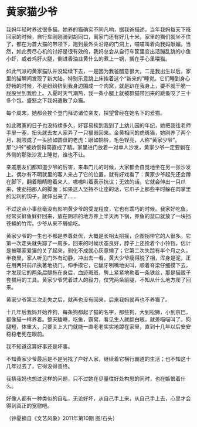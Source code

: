 # 黄家猫少爷

我妈年轻时养过很多猫。她养的猫确实不同凡响，据我爸描述，当年我妈每天下班回家的时候，自行车刚刚骑到胡同口，离家门还有好几十米，家里的猫们就坐不住了，都在为首大猫的带领下，跑到最外头沿路的门洞上，喵喵叫着向我妈献媚。当然，如此费尽心机的讨好是很有效的，我妈总会从自行车筐里变出活蹦乱跳的小鱼小虾，或者鸡肝火腿，倒进香油韭黄什么的煮上一锅，搁在手心里喂猫。 

如此气派的黄家猫队并没延续下去，一是因为我爸醋意很大，二是我出生以后，家里的猫瞬间发现了新大陆，特别乐意跳上床挨着这个“新来的”睡觉。它们睡到身心舒畅的时候，不是纷纷挤到我身边围成一个肉窝，就是趴在我身上，要不就干脆一屁股坐到我脸上。入夏时天气潮热，我一条小腿上就被群猫带回来的跳蚤咬了三十多个包。盛怒之下我妈遣散了众猫。 

每个周末，她都会挨个登门拜访诸位亲友，探望曾经在她名下的爱猫。 

如此寂寞的日子也没持续多久，好容易挨到我到了上幼儿园的年纪，她把我往老师手里一塞，扭头就去友人家弄了一只猫崽回来。金黄相间的虎斑猫，她刚养了两个月，就喂成了一头脸如圆盘的老虎：眼如铜铃，毛色锃亮，人称“黄家少爷”。那“少爷”被娇惯得简直成了精。家里进门放着一对单人沙发，黄家少爷一定要躺在外侧的那张沙发上睡觉，谁也不让。 

亲戚朋友们都知道少爷的厉害，来串门儿的时候，大家都会自觉地坐在另一张沙发上。偶尔有不明就里的客人来占了它的位置，就有好戏看了：黄家少爷起先还会蹲在脚下，翻着眼睛瞪着来人，嗷嗷叫着表示抗议；无效的话，它就会伸出一只爪来，使劲拍那人的脚面；如果这人坚持不让座的话，它爪子上那些平时躲在肉掌里的尖利的钩子，就伸出来了…… 

不过这点小事丝毫没有影响黄少爷的受宠程度，它也有乖巧的时候。我家好吃鱼，经常买鲜鱼鲜虾回来，放在阴凉的地方养上半天再下锅，养鱼的盆口就放了一块挡苍蝇的竹帘。少爷从来不屑偷吃。 

黄家少爷的一生也不都是养尊处优，大概是长相太招摇，企图拐带它的人很多。它第一次走失就失踪了一周多，回来的时候状态良好，脖子上还拴着个小铃铛，估计是被哪家爱猫的关了起来，驯化不成就心灰意懒了；它第二次失踪有半个月之久，半夜里，家人听见门外有动静，冲出去一看，黄大少爷瘦得脱了相，浑身是泥，正在用两只前爪执著地挠门。伸手摸它，它龇牙咧嘴地尖叫，顺着脊梁仔细摸下去，才发现它的两条后腿拖在身后，血迹斑斑，胯上紧紧地勒着一条铁丝，那是猫贩子套猫用的工具。黄家少爷凭着过人的毅力，仅凭两条前腿，不知从什么地方爬了回来。 

黄家少爷第三次走失之后，就再也没有回来，后来我妈就再也不养猫了。 

十几年后我妈开始养狗，每条狗都起了猫的名字，那些狗，大到松狮，小到京巴，都像猫一样养着。整天瞌睡，吃鱼，霸窝，看见生人就翻白眼，就差喵喵叫了。狗腿短，体重大，只要关上大门就能一直老老实实地蹲在家里，直到十几年以后安安稳稳老死在眼前。 

我不知道这算好事还是坏事。 

不知黄家少爷最后是不是另找了户好人家，继续着它横行霸道的生活；也不知这十几年过去了，它得没得善终。 

我猜我妈也想过这样的问题，只不过她在尽量往好处构思的同时，也在嫉恨着什么。 

好像人都有一种类似的自私，无论好坏，从自己手上来，从自己手上去，心里才会得到真正的宽慰吧。 

（钟夏摘自《文艺风象》2011年第10期 图/石头）